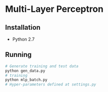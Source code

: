 # Multi-Layer Perceptron

## Installation 

- Python 2.7

## Running

``` python
# Generate training and test data
python gen_data.py
# training
python mlp_batch.py
# Hyper-parameters defined at settings.py
```









